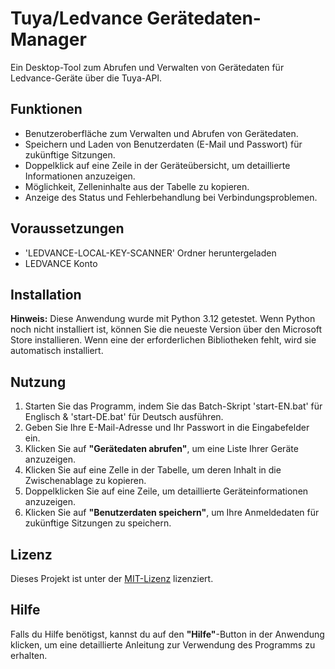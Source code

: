 # Tuya/Ledvance Gerätedaten-Manager

Ein Desktop-Tool zum Abrufen und Verwalten von Gerätedaten für Ledvance-Geräte über die Tuya-API.

## Funktionen

- Benutzeroberfläche zum Verwalten und Abrufen von Gerätedaten.
- Speichern und Laden von Benutzerdaten (E-Mail und Passwort) für zukünftige Sitzungen.
- Doppelklick auf eine Zeile in der Geräteübersicht, um detaillierte Informationen anzuzeigen.
- Möglichkeit, Zelleninhalte aus der Tabelle zu kopieren.
- Anzeige des Status und Fehlerbehandlung bei Verbindungsproblemen.

## Voraussetzungen

- 'LEDVANCE-LOCAL-KEY-SCANNER' Ordner heruntergeladen
- LEDVANCE Konto

## Installation

**Hinweis:** Diese Anwendung wurde mit Python 3.12 getestet. Wenn Python noch nicht installiert ist, können Sie die neueste Version über den Microsoft Store installieren. Wenn eine der erforderlichen Bibliotheken fehlt, wird sie automatisch installiert.

## Nutzung

1. Starten Sie das Programm, indem Sie das Batch-Skript 'start-EN.bat' für Englisch & 'start-DE.bat' für Deutsch ausführen.
2. Geben Sie Ihre E-Mail-Adresse und Ihr Passwort in die Eingabefelder ein.
3. Klicken Sie auf **"Gerätedaten abrufen"**, um eine Liste Ihrer Geräte anzuzeigen.
4. Klicken Sie auf eine Zelle in der Tabelle, um deren Inhalt in die Zwischenablage zu kopieren.
5. Doppelklicken Sie auf eine Zeile, um detaillierte Geräteinformationen anzuzeigen.
6. Klicken Sie auf **"Benutzerdaten speichern"**, um Ihre Anmeldedaten für zukünftige Sitzungen zu speichern.

## Lizenz

Dieses Projekt ist unter der [MIT-Lizenz](LICENSE) lizenziert.

## Hilfe

Falls du Hilfe benötigst, kannst du auf den **"Hilfe"**-Button in der Anwendung klicken, um eine detaillierte Anleitung zur Verwendung des Programms zu erhalten.
